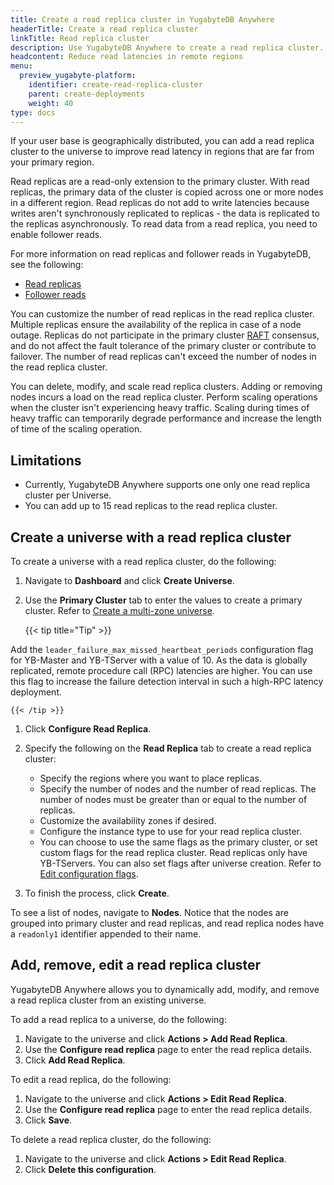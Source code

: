 ```yaml
---
title: Create a read replica cluster in YugabyteDB Anywhere
headerTitle: Create a read replica cluster
linkTitle: Read replica cluster
description: Use YugabyteDB Anywhere to create a read replica cluster.
headcontent: Reduce read latencies in remote regions
menu:
  preview_yugabyte-platform:
    identifier: create-read-replica-cluster
    parent: create-deployments
    weight: 40
type: docs
---
```


If your user base is geographically distributed, you can add a read replica cluster to the universe to improve read latency in regions that are far from your primary region.

Read replicas are a read-only extension to the primary cluster. With read replicas, the primary data of the cluster is copied across one or more nodes in a different region. Read replicas do not add to write latencies because writes aren't synchronously replicated to replicas - the data is replicated to the replicas asynchronously. To read data from a read replica, you need to enable follower reads.

For more information on read replicas and follower reads in YugabyteDB, see the following:

- [Read replicas](../../../architecture/docdb-replication/read-replicas/)
- [Follower reads](../../../explore/ysql-language-features/going-beyond-sql/follower-reads-ysql/)

You can customize the number of read replicas in the read replica cluster. Multiple replicas ensure the availability of the replica in case of a node outage. Replicas do not participate in the primary cluster [RAFT](../../../architecture/docdb-replication/replication/#raft-replication) consensus, and do not affect the fault tolerance of the primary cluster or contribute to failover. The number of read replicas can't exceed the number of nodes in the read replica cluster.

You can delete, modify, and scale read replica clusters. Adding or removing nodes incurs a load on the read replica cluster. Perform scaling operations when the cluster isn't experiencing heavy traffic. Scaling during times of heavy traffic can temporarily degrade performance and increase the length of time of the scaling operation.

## Limitations

- Currently, YugabyteDB Anywhere supports one only one read replica cluster per Universe.
- You can add up to 15 read replicas to the read replica cluster.

## Create a universe with a read replica cluster

To create a universe with a read replica cluster, do the following:

1. Navigate to **Dashboard** and click **Create Universe**.
1. Use the **Primary Cluster** tab to enter the values to create a primary cluster. Refer to [Create a multi-zone universe](../create-universe-multi-zone/).

    {{< tip title="Tip" >}}

Add the `leader_failure_max_missed_heartbeat_periods` configuration flag for YB-Master and YB-TServer with a value of 10. As the data is globally replicated, remote procedure call (RPC) latencies are higher. You can use this flag to increase the failure detection interval in such a high-RPC latency deployment.

    {{< /tip >}}

1. Click **Configure Read Replica**.
1. Specify the following on the **Read Replica** tab to create a read replica cluster:

    - Specify the regions where you want to place replicas.
    - Specify the number of nodes and the number of read replicas. The number of nodes must be greater than or equal to the number of replicas.
    - Customize the availability zones if desired.
    - Configure the instance type to use for your read replica cluster.
    - You can choose to use the same flags as the primary cluster, or set custom flags for the read replica cluster. Read replicas only have YB-TServers. You can also set flags after universe creation. Refer to [Edit configuration flags](../../manage-deployments/edit-config-flags/).

1. To finish the process, click **Create**.

To see a list of nodes, navigate to **Nodes**. Notice that the nodes are grouped into primary cluster and read replicas, and read replica nodes have a `readonly1` identifier appended to their name.

## Add, remove, edit a read replica cluster

YugabyteDB Anywhere allows you to dynamically add, modify, and remove a read replica cluster from an existing universe.

To add a read replica to a universe, do the following:

1. Navigate to the universe and click **Actions > Add Read Replica**.
1. Use the **Configure read replica** page to enter the read replica details.
1. Click **Add Read Replica**.

To edit a read replica, do the following:

1. Navigate to the universe and click **Actions > Edit Read Replica**.
1. Use the **Configure read replica** page to enter the read replica details.
1. Click **Save**.

To delete a read replica cluster, do the following:

1. Navigate to the universe and click **Actions > Edit Read Replica**.
1. Click **Delete this configuration**.
